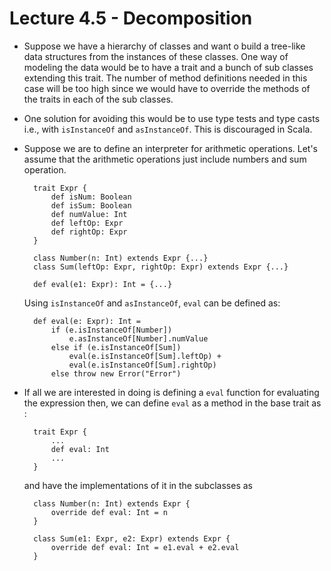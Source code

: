 # Lecture 4.5 - Decomposition

- Suppose we have a hierarchy of classes and want o build a tree-like data structures from the instances of these classes. One way of modeling the data would be to have a trait and a bunch of sub classes extending this trait. The number of method definitions needed in this case will be too high since we would have to override the methods of the traits in each of the sub classes.

- One solution for avoiding this would be to use type tests and type casts i.e., with `isInstanceOf` and `asInstanceOf`. This is discouraged in Scala.

- Suppose we are to define an interpreter for arithmetic operations. Let's assume that the arithmetic operations just include numbers and sum operation.

        trait Expr {
            def isNum: Boolean
            def isSum: Boolean
            def numValue: Int
            def leftOp: Expr
            def rightOp: Expr
        }
        
        class Number(n: Int) extends Expr {...}
        class Sum(leftOp: Expr, rightOp: Expr) extends Expr {...}
        
        def eval(e1: Expr): Int = {...}
        
    Using `isInstanceOf` and `asInstanceOf`, `eval` can be defined as:
    
        def eval(e: Expr): Int = 
            if (e.isInstanceOf[Number])
                e.asInstanceOf[Number].numValue
            else if (e.isInstanceOf[Sum])
                eval(e.isInstanceOf[Sum].leftOp) + 
                eval(e.isInstanceOf[Sum].rightOp)
            else throw new Error("Error")
            
- If all we are interested in doing is defining a `eval` function for evaluating the expression then, we can define `eval` as a method in the base trait as :

        trait Expr {
            ...
            def eval: Int
            ...
        }
        
    and have the implementations of it in the subclasses as
    
        class Number(n: Int) extends Expr {
            override def eval: Int = n 
        }
        
        class Sum(e1: Expr, e2: Expr) extends Expr {
            override def eval: Int = e1.eval + e2.eval
        }

